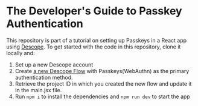 # The Developer's Guide to Passkey Authentication

This repository is part of a tutorial on setting up Passkeys in a React app using [Descope](https://www.descope.com/). To get started with the code in this repository, clone it locally and:
1. Set up a new Descope account
2. Create [a new Descope Flow](https://docs.descope.com/build/guides/gettingstarted/) with Passkeys(WebAuthn) as the primary authentication method.
3. Retrieve the project ID in which you created the new flow and update it in the main.jsx file.
4. Run `npm i` to install the dependencies and `npm run dev` to start the app